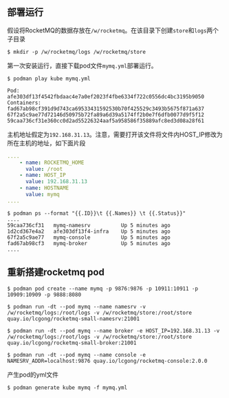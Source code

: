 
## 部署运行

假设将RocketMQ的数据存放在`/w/rocketmq`。在该目录下创建`store`和`logs`两个子目录
```console
$ mkdir -p /w/rocketmq/logs /w/rocketmq/store
```

第一次安装运行，直接下载pod文件`mymq.yml`部署运行。
```console
$ podman play kube mymq.yml 

Pod:
afe303df13f4542fbdaac4e7a0ef2023f4fbe6334f722c0556dc4bc3195b9050
Containers:
fad67ab98cf391d9d743ca69533431592530b70f425529c3493b5675f871a637
67f2a5c9ae77d72146d50975b72fa89a6d39a5174ff2b0e7f6dfb0077d9f5f12
59caa736cf31e360cc0d2ad55226324aaf5a958586f35889afc8ed3d08a28f61

```

主机地址假定为`192.168.31.13`。注意，需要打开该文件将文件内HOST_IP修改为所在主机的地址，如下面片段
```yaml
....
    - name: ROCKETMQ_HOME
      value: /root
    - name: HOST_IP
      value: 192.168.31.13
    - name: HOSTNAME
      value: mymq
....
```


```console
$ podman ps --format "{{.ID}}\t {{.Names}} \t {{.Status}}"
....
59caa736cf31   mymq-namesrv          Up 5 minutes ago
1d2cd367e4a2   afe303df13f4-infra    Up 5 minutes ago
67f2a5c9ae77   mymq-console          Up 5 minutes ago
fad67ab98cf3   mymq-broker           Up 5 minutes ago
....
```



## 重新搭建rocketmq pod

```console
$ podman pod create --name mymq -p 9876:9876 -p 10911:10911 -p 10909:10909 -p 9888:8080

$ podman run -dt --pod mymq --name namesrv -v /w/rocketmq/logs:/root/logs -v /w/rocketmq/store:/root/store quay.io/lcgong/rocketmq-small-namesrv:21001

$ podman run -dt --pod mymq --name broker -e HOST_IP=192.168.31.13 -v /w/rocketmq/logs:/root/logs -v /w/rocketmq/store:/root/store quay.io/lcgong/rocketmq-small-broker:21001

$ podman run -dt --pod mymq --name console -e NAMESRV_ADDR=localhost:9876 quay.io/lcgong/rocketmq-console:2.0.0
```

产生pod的yml文件
```
$ podman generate kube mymq -f mymq.yml

```

